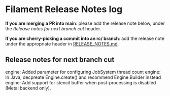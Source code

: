 # Filament Release Notes log

**If you are merging a PR into main**: please add the release note below, under the *Release notes
for next branch cut* header.

**If you are cherry-picking a commit into an rc/ branch**: add the release note under the
appropriate header in [RELEASE_NOTES.md](./RELEASE_NOTES.md).

## Release notes for next branch cut

engine: Added parameter for configuring JobSystem thread count
engine: In Java, decpreate Engine.create() and recommend Engine.Builder instead
engine: Add support for stencil buffer when post-processing is disabled (Metal backend only).